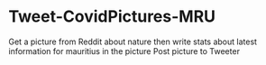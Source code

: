 # Tweet-CovidPictures-MRU

Get  a picture from Reddit about nature
then write stats about latest information for mauritius in the picture
Post picture to Tweeter
